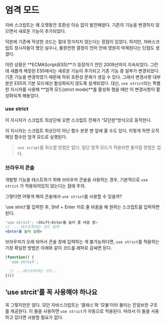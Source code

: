 # 엄격 모드

자바 스크립트는 꽤 오랫동안 호환성 이슈 없이 발전해왔다. 기존의 기능을 변경하지 않으면서 새로운 기능이 추가되었다.

덕분에 기존에 작성한 코드는 절대 망가지지 않는다는 장점이 있었다. 하지만, 자바스크립트 창시자들이 했던 실수나, 불완전한 결정이 언어 안에 영원히 박제된다는 단점도 생겼다.

이런 상황은 **ECMAScript(ES5)**가 등장하기 전인 2009년까지 지속되었다. 그런데 새롭게 제정된 ES5에서는 새로운 기능이 추가되고 기존 기능 중 일부가 변경되었다. 기존 기능을 변경하였기 때문에 하위 호환성 문제가 생길 수 있다. 그래서 변경사항 대부분은 ES5의 기본 모드에선 활성화되지 않도록 설계되었다. 대신, `use strict`라는 특별한 지시자를 사용해 **엄격 모드(strict mode)**를 활성화 했을 때만 이 변경사항이 활성화되게 해놓았다.

### use strict

이 지시자가 스크립트 최상단에 오면 스크립트 전체가 “모던한”방식으로 동작한다.

이 지시자는 스크립트 최상단이 아닌 함수 본문 맨 앞에 올 수도 있다. 이렇게 하면 오직 해당 함수만 엄격 모드로 실행된다.

> `use script`를 취소할 방법은 없다. 일단 엄격 모드가 적용되면 돌이킬 방법은 없다.

### 브라우저 콘솔

개발항 기능을 테스트하기 위해 브라우저 콘솔을 사용하는 경우, 기본적으로 `use strict` 가 적용되어있지 않는다는 점에 주의.

그렇다면 어떻게 해야 콘솔에서 `use strict`를 사용할 수 있을까?

‘use strict’를 입력한 후, Shif + Enter 키로 줄 바꿈을 해 원하는 스크립트를 입력하면 된다.

```jsx
'use strict'; <Shift+Enter를 눌러 줄 바꿈 함>
//  ...테스트하려는 코드 입력
<Enter를 눌러 실행>
```

브라우저가 오래 되어서 콘솔 창에 입력하는 게 불가능하다면, `use strict`를 적용하는 가장 확실한 방법은 아래와 같이 코드를 래퍼로 감싸면 된다.

```jsx
(function() {
  'use strict';

  // ...테스트하려는 코드...
})()
```

## ‘use strcit’를 꼭 사용해야 하나요

꼭 그렇지만은 않다. 모던 자바스크립트는 ‘클래스’와 ‘모듈’이라 불리는 진일보한 구조를 제공한다. 이 둘을 사용하면 `use strict`가 자동으로 적용된다. 따라서 이 둘을 사용하고 있다면 사용할 필요가 없다.